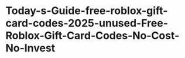 # Today-s-Guide-free-roblox-gift-card-codes-2025-unused-Free-Roblox-Gift-Card-Codes-No-Cost-No-Invest